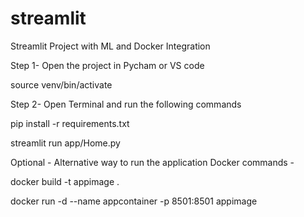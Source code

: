 # streamlit
Streamlit Project with ML and Docker Integration

Step 1- Open the project in Pycham or VS code

source venv/bin/activate

Step 2- Open Terminal and run the following commands 

pip install -r requirements.txt

streamlit run app/Home.py

Optional - Alternative way to run the application
Docker commands -

docker build -t appimage .

docker run -d --name appcontainer -p 8501:8501 appimage

